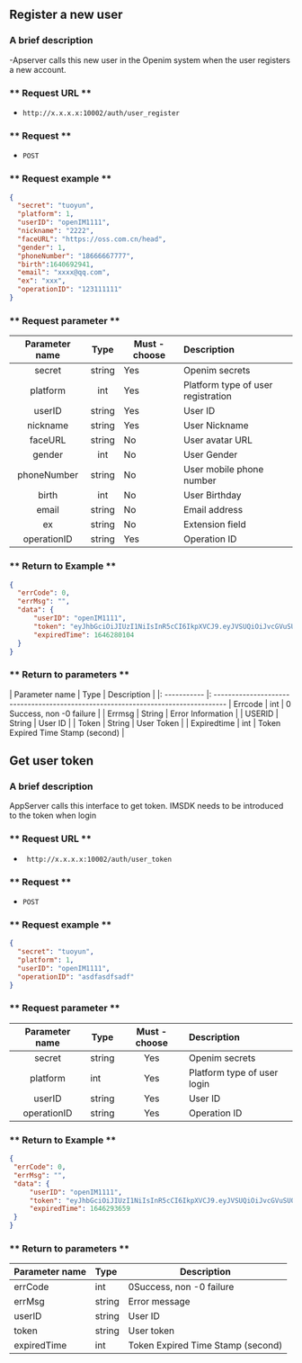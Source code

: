 ## Register a new user

### **A brief description**

 -Apserver calls this new user in the Openim system when the user registers a new account.

### ** Request URL **


 - `http://x.x.x.x:10002/auth/user_register`

### ** Request **


 - `POST`

### ** Request example **

  ```json
 {
    "secret": "tuoyun",
    "platform": 1,
    "userID": "openIM1111",
    "nickname": "2222",
    "faceURL": "https://oss.com.cn/head", 
    "gender": 1,
    "phoneNumber": "18666667777",
    "birth":1640692941,
    "email": "xxxx@qq.com",
    "ex": "xxx",
    "operationID": "123111111"
}
  ```
### ** Request parameter **

| Parameter name | Type | Must -choose | Description     |
| :---------: | :----: | ---- | :----------------- |
|   secret    | string |Yes | Openim secrets |
|  platform   |  int   | Yes | Platform type of user registration |
|   userID    | string | Yes | User ID |
|  nickname   | string | Yes | User Nickname |
|   faceURL   | string | No | User avatar URL |
|   gender    |  int   | No | User Gender |
| phoneNumber | string | No | User mobile phone number |
|    birth    |  int   | No | User Birthday |
|    email    | string | No | Email address |
|     ex      | string | No | Extension field |
| operationID | string |Yes | Operation ID |
### ** Return to Example **

  ```json
{
    "errCode": 0,
    "errMsg": "",
    "data": {
        "userID": "openIM1111",
        "token": "eyJhbGciOiJIUzI1NiIsInR5cCI6IkpXVCJ9.eyJVSUQiOiJvcGVuSU0xMTExIiwiUGxhdGZvcm0iOiJJT1MiLCJleHAiOjE2NDYyODAxMDQsIm5iZiI6MTY0NTY3NTMwNCwiaWF0IjoxNjQ1Njc1MzA0fQ.xhqmRBC3XpMwMQL2i3sRh6JArRZg1PFjFjRl9N1Kc9o",
        "expiredTime": 1646280104
    }
}
  ```
### ** Return to parameters **

| Parameter name | Type | Description |
|: ----------- |: ---------------------------------------------------------------------------------
| Errcode | int | 0 Success, non -0 failure |
| Errmsg | String | Error Information |
| USERID | String | User ID |
| Token | String | User Token |
| Expiredtime | int | Token Expired Time Stamp (second) |

## Get user token

### **A brief description**

AppServer calls this interface to get token. IMSDK needs to be introduced to the token when login

### ** Request URL **

-  ` http://x.x.x.x:10002/auth/user_token`


### ** Request **

 -  `POST`

### ** Request example **

  ```json
 {
    "secret": "tuoyun",
    "platform": 1,
    "userID": "openIM1111",
    "operationID": "asdfasdfsadf"
}
  ```

### ** Request parameter **

| Parameter name | Type | Must -choose | Description |
| :---------: | ------ | :--: | :----------------- |
|   secret    | string | Yes | Openim secrets |
|  platform   | int    | Yes | Platform type of user login |
|   userID    | string |  Yes | User ID |
| operationID | string | Yes | Operation ID |

### ** Return to Example **

   ```json
{
    "errCode": 0,
    "errMsg": "",
    "data": {
        "userID": "openIM1111",
        "token": "eyJhbGciOiJIUzI1NiIsInR5cCI6IkpXVCJ9.eyJVSUQiOiJvcGVuSU0xMTExIiwiUGxhdGZvcm0iOiJJT1MiLCJleHAiOjE2NDYyOTM2NTksIm5iZiI6MTY0NTY4ODg1OSwiaWF0IjoxNjQ1Njg4ODU5fQ.C5v6RS6yAPh0-4ZeQHmKon1rwC2GmZfc09xYoi67SOM",
        "expiredTime": 1646293659
    }
}
   ```

### ** Return to parameters **

| Parameter name | Type | Description |
| :---------- | :----- | --------------------- |
| errCode     | int    | 0Success, non -0 failure |
| errMsg      | string | Error message              |
| userID      | string | User ID                |
| token       | string | User token             |
| expiredTime | int    | Token Expired Time Stamp (second) |

